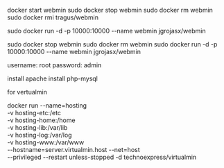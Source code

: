 
docker start webmin
sudo docker stop webmin
sudo docker rm webmin
sudo docker rmi tragus/webmin 


sudo docker run -d -p 10000:10000 --name webmin jgrojasx/webmin

sudo docker stop webmin
sudo docker rm webmin
sudo docker run -d -p 10000:10000 --name webmin jgrojasx/webmin

username: root
password: admin

install apache
install php-mysql


for vertualmin

docker run --name=hosting \
-v hosting-etc:/etc \
-v hosting-home:/home \
-v hosting-lib:/var/lib \
-v hosting-log:/var/log \
-v hosting-www:/var/www \
--hostname=server.virtualmin.host --net=host \
--privileged --restart unless-stopped -d technoexpress/virtualmin


